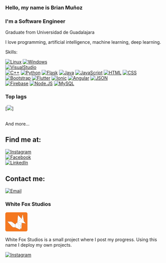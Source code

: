 ### Hello, my name is Brian Muñoz
### I'm a Software Engineer
Graduate from Universidad de Guadalajara


I love programming, artificial intelligence, machine learning, deep learning.

Skills:

[![Linux](https://img.shields.io/badge/Linux-ebbb08?style=for-the-badge&logo=linux&logoColor=white&labelColor=101010)]()
[![Windows](https://img.shields.io/badge/Windows-2c7fd3?style=for-the-badge&logo=windows&logoColor=white&labelColor=101010)]()
</br>
[![VisualStudio](https://img.shields.io/badge/Visual_Studio-0076c6?style=for-the-badge&logo=visual-studio&logoColor=white&labelColor=101010)]()
</br>
[![C++](https://img.shields.io/badge/C++-6295cb?style=for-the-badge&logo=C%2B%2B&logoColor=white&labelColor=101010)]()
[![Python](https://img.shields.io/badge/Python-f7cc42?style=for-the-badge&logo=python&logoColor=white&labelColor=101010)]()
[![Flask](https://img.shields.io/badge/Flask-000000?style=for-the-badge&logo=flask&logoColor=white)]()
[![Java](https://img.shields.io/badge/Java-a21000?style=for-the-badge&logo=java&logoColor=white&labelColor=101010)]()
[![JavaScript](https://img.shields.io/badge/JavaScript-F7DF1E?style=for-the-badge&logo=javascript&logoColor=white&labelColor=101010)]()
[![HTML](https://img.shields.io/badge/HTML-e96227?style=for-the-badge&logo=HTML5&logoColor=white&labelColor=101010)]()
[![CSS](https://img.shields.io/badge/CSS-036db6?style=for-the-badge&logo=CSS3&logoColor=white&labelColor=101010)]()
<br>
[![Bootstrap](https://img.shields.io/badge/Bootstrap-533b78?style=for-the-badge&logo=bootstrap&logoColor=white&labelColor=101010)]()
[![Flutter](https://img.shields.io/badge/Flutter-60bde6?style=for-the-badge&logo=flutter&logoColor=white&labelColor=101010)]()
[![Ionic](https://img.shields.io/badge/Ionic-4886f1?style=for-the-badge&logo=ionic&logoColor=white&labelColor=101010)]()
[![Angular](https://img.shields.io/badge/Angular-bd002e?style=for-the-badge&logo=angular&logoColor=white&labelColor=101010)]()
[![JSON](https://img.shields.io/badge/JSON-797979?style=for-the-badge&logo=json&logoColor=white&labelColor=101010)]()
</br>
[![Firebase](https://img.shields.io/badge/Firebase-f5820d?style=for-the-badge&logo=firebase&logoColor=white&labelColor=101010)]()
[![Node.JS](https://img.shields.io/badge/Node.JS-5faf47?style=for-the-badge&logo=node.js&logoColor=white&labelColor=101010)]()
[![MySQL](https://img.shields.io/badge/MySQL-4479A1?style=for-the-badge&logo=mysql&logoColor=white&labelColor=101010)]()

### Top lags
[![](https://github-readme-stats.vercel.app/api/top-langs/?username=poenix111&theme=blue-green)]

</br>
And more...

## Find me at:

[![Instagram](https://img.shields.io/badge/Instagram-@brian.munoz.906-E4405F?style=for-the-badge&logo=instagram&logoColor=white&labelColor=101010)](https://www.instagram.com/brian.munoz.906/)
</br>
[![Facebook](https://img.shields.io/badge/Facebook-@Brian%20Mu%C3%B1oz-1877F2?style=for-the-badge&logo=facebook&logoColor=white&labelColor=101010)](https://www.facebook.com/brian.munoz.906/)
</br>
[![LinkedIn](https://img.shields.io/badge/LinkedIn-Brian%20Alejandro%20Muñoz%20Marin-0077B5?style=for-the-badge&logo=linkedin&logoColor=white&labelColor=101010)](https://www.linkedin.com/in/brian-mu%C3%B1oz1/)
</br>

## Contact me:

[![Email](https://img.shields.io/badge/brian.alex9902@gmail.com-my_personal_email-e34033?style=for-the-badge&logo=gmail&logoColor=white&labelColor=101010)](mailto:brian.alex9902@gmail.com)
</br>


### White Fox Studios 
<img src="https://github.com/poenix111/poenix111/blob/main/logo.png" width='70px'/>
<p> 
  White Fox Studios is a small project where I post my progress. 
  Using this name I deploy my own projects.
</p>

[![Instagram](https://img.shields.io/badge/Instagram-@white.fox.studios-E4405F?style=for-the-badge&logo=instagram&logoColor=white&labelColor=101010)](https://www.instagram.com/white.fox.studios/)
</br>
